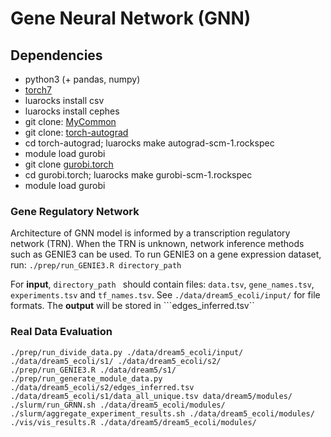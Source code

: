 # Gene Neural Network (GNN)

## Dependencies
* python3 (+ pandas, numpy)
* [torch7](http://torch.ch/docs/getting-started.html)
* luarocks install csv
* luarocks install cephes
* git clone: [MyCommon](https://github.com/ameenetemady/MyCommon)
* git clone: [torch-autograd](https://github.com/ameenetemady/torch-autograd)
* cd torch-autograd; luarocks make autograd-scm-1.rockspec
* module load gurobi
* git clone [gurobi.torch](https://github.com/bamos/gurobi.torch)
* cd gurobi.torch; luarocks make gurobi-scm-1.rockspec
* module load gurobi

### Gene Regulatory Network
Architecture of GNN model is informed by a transcription regulatory network (TRN). When the TRN is unknown, network inference methods such as GENIE3 can be used. To run GENIE3 on a gene expression dataset, run: ```./prep/run_GENIE3.R directory_path```

For **input**, ```directory_path ``` should contain files: ```data.tsv```, ```gene_names.tsv```, ```experiments.tsv``` and ```tf_names.tsv```. See ```./data/dream5_ecoli/input/``` for file formats. The **output** will be stored in ```edges_inferred.tsv``

### Real Data Evaluation
```
./prep/run_divide_data.py ./data/dream5_ecoli/input/ ./data/dream5_ecoli/s1/ ./data/dream5_ecoli/s2/
./prep/run_GENIE3.R ./data/dream5/s1/
./prep/run_generate_module_data.py ./data/dream5_ecoli/s2/edges_inferred.tsv ./data/dream5_ecoli/s1/data_all_unique.tsv data/dream5/modules/
./slurm/run_GRNN.sh ./data/dream5_ecoli/modules/
./slurm/aggregate_experiment_results.sh ./data/dream5_ecoli/modules/
./vis/vis_results.R ./data/dream5/dream5_ecoli/modules/
```



